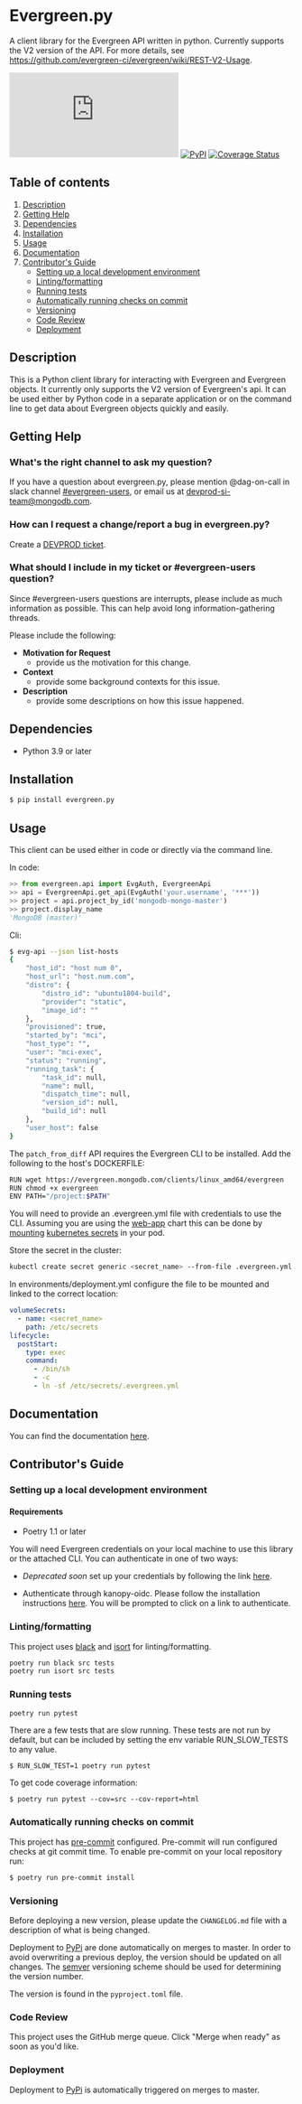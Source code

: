 # Evergreen.py

A client library for the Evergreen API written in python. Currently supports the V2 version of
the API. For more details, see https://github.com/evergreen-ci/evergreen/wiki/REST-V2-Usage.

![PyPI - Python Version](https://img.shields.io/pypi/pyversions/evergreen.py) [![PyPI](https://img.shields.io/pypi/v/evergreen.py.svg)](https://pypi.org/project/evergreen.py/) [![Coverage Status](https://coveralls.io/repos/github/evergreen-ci/evergreen.py/badge.svg?branch=master)](https://coveralls.io/github/evergreen-ci/evergreen.py?branch=master)

## Table of contents

1. [Description](#description)
2. [Getting Help](#getting-help)
3. [Dependencies](#dependencies)
4. [Installation](#installation)
5. [Usage](#usage)
6. [Documentation](#documentation)
7. [Contributor's Guide](#contributors-guide)
   - [Setting up a local development environment](#setting-up-a-local-development-environment)
   - [Linting/formatting](#lintingformatting)
   - [Running tests](#running-tests)
   - [Automatically running checks on commit](#automatically-running-checks-on-commit)
   - [Versioning](#versioning)
   - [Code Review](#code-review)
   - [Deployment](#deployment)

## Description

This is a Python client library for interacting with Evergreen and Evergreen objects. It currently only
supports the V2 version of Evergreen's api. It can be used either by Python code in a separate application
or on the command line to get data about Evergreen objects quickly and easily.

## Getting Help

### What's the right channel to ask my question?

If you have a question about evergreen.py, please mention @dag-on-call in
slack channel [#evergreen-users](https://mongodb.slack.com/messages/#evergreen-users/),
or email us at devprod-si-team@mongodb.com.

### How can I request a change/report a bug in evergreen.py?

Create a [DEVPROD ticket](https://jira.mongodb.org/projects/DEVPROD).

### What should I include in my ticket or #evergreen-users question?

Since #evergreen-users questions are interrupts,
please include as much information as possible.
This can help avoid long information-gathering threads.

Please include the following:

- **Motivation for Request**
  - provide us the motivation for this change.
- **Context**
  - provide some background contexts for this issue.
- **Description**
  - provide some descriptions on how this issue happened.

## Dependencies

- Python 3.9 or later

## Installation

```bash
$ pip install evergreen.py
```

## Usage

This client can be used either in code or directly via the command line.

In code:

```python
>> from evergreen.api import EvgAuth, EvergreenApi
>> api = EvergreenApi.get_api(EvgAuth('your.username', '***'))
>> project = api.project_by_id('mongodb-mongo-master')
>> project.display_name
'MongoDB (master)'
```

Cli:

```bash
$ evg-api --json list-hosts
{
    "host_id": "host num 0",
    "host_url": "host.num.com",
    "distro": {
        "distro_id": "ubuntu1804-build",
        "provider": "static",
        "image_id": ""
    },
    "provisioned": true,
    "started_by": "mci",
    "host_type": "",
    "user": "mci-exec",
    "status": "running",
    "running_task": {
        "task_id": null,
        "name": null,
        "dispatch_time": null,
        "version_id": null,
        "build_id": null
    },
    "user_host": false
}
```

The `patch_from_diff` API requires the Evergreen CLI to be installed.
Add the following to the host's DOCKERFILE:

```bash
RUN wget https://evergreen.mongodb.com/clients/linux_amd64/evergreen
RUN chmod +x evergreen
ENV PATH="/project:$PATH"
```

You will need to provide an .evergreen.yml file with credentials to use the CLI. Assuming you are using the [web-app](https://github.com/10gen/helm-charts/tree/master/charts/web-app) chart this can be done by [mounting](https://kanopy.corp.mongodb.com/docs/getting_started/application_configuration/#configuration-filesvolumes) [kubernetes secrets](https://kanopy.corp.mongodb.com/docs/cheatsheet/#interacting-with-kubernetes-secrets) in your pod.

Store the secret in the cluster:

```bash
kubectl create secret generic <secret_name> --from-file .evergreen.yml --namespace <namespace>
```

In environments/deployment.yml configure the file to be mounted and linked to the correct location:

```yaml
volumeSecrets:
  - name: <secret_name>
    path: /etc/secrets
lifecycle:
  postStart:
    type: exec
    command:
      - /bin/sh
      - -c
      - ln -sf /etc/secrets/.evergreen.yml
```

## Documentation

You can find the documentation [here](https://evergreen-ci.github.io/evergreen.py/).

## Contributor's Guide

### Setting up a local development environment

#### Requirements

- Poetry 1.1 or later

You will need Evergreen credentials on your local machine to use this library or the attached CLI. You can authenticate in one of two ways: 

- *Deprecated soon* set up your credentials by following the link [here](https://github.com/evergreen-ci/evergreen/wiki/Using-the-Command-Line-Tool#downloading-the-command-line-tool). 

- Authenticate through kanopy-oidc. Please follow the installation instructions [here](https://docs.devprod.prod.corp.mongodb.com/evergreen/CLI#install-kanopy-oidc). You will be prompted to click on a link to authenticate. 

### Linting/formatting

This project uses [black](https://github.com/psf/black) and [isort](https://pycqa.github.io/isort/) for linting/formatting.

```bash
poetry run black src tests
poetry run isort src tests
```

### Running tests

```bash
poetry run pytest
```

There are a few tests that are slow running. These tests are not run by default, but can be included
by setting the env variable RUN_SLOW_TESTS to any value.

```
$ RUN_SLOW_TEST=1 poetry run pytest
```

To get code coverage information:

```
$ poetry run pytest --cov=src --cov-report=html
```

### Automatically running checks on commit

This project has [pre-commit](https://pre-commit.com/) configured. Pre-commit will run
configured checks at git commit time. To enable pre-commit on your local repository run:

```bash
$ poetry run pre-commit install
```

### Versioning

Before deploying a new version, please update the `CHANGELOG.md` file with a description of what
is being changed.

Deployment to [PyPi](https://pypi.org/project/evergreen.py/) are done automatically on merges to master.
In order to avoid overwriting a previous deploy, the version should be updated on all changes. The
[semver](https://semver.org/) versioning scheme should be used for determining the version number.

The version is found in the `pyproject.toml` file.

### Code Review

This project uses the GitHub merge queue. Click "Merge when ready" as soon as you'd like.

### Deployment

Deployment to [PyPi](https://pypi.org/project/evergreen.py/) is automatically triggered on merges to master.
